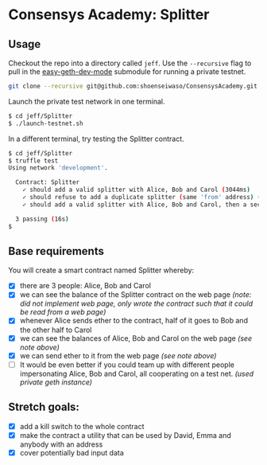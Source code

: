 # Consensys Academy: Splitter

## Usage

Checkout the repo into a directory called `jeff`. Use the `--recursive` flag to pull in the [easy-geth-dev-mode](https://github.com/curvegrid/easy-geth-dev-mode) submodule for running a private testnet.

```sh
git clone --recursive git@github.com:shoenseiwaso/ConsensysAcademy.git ./jeff
```

Launch the private test network in one terminal.

```sh
$ cd jeff/Splitter
$ ./launch-testnet.sh
```

In a different terminal, try testing the Splitter contract.

```sh
$ cd jeff/Splitter
$ truffle test
Using network 'development'.

  Contract: Splitter
    ✓ should add a valid splitter with Alice, Bob and Carol (3044ms)
    ✓ should refuse to add a duplicate splitter (same 'from' address) (5312ms)
    ✓ should add a valid splitter with Alice, Bob and Carol, then a second one with Bob, David and Emma, with an odd amount of wei (4030ms)

  3 passing (16s)
$
```

## Base requirements

You will create a smart contract named Splitter whereby:

- [x] there are 3 people: Alice, Bob and Carol
- [x] we can see the balance of the Splitter contract on the web page *(note: did not implement web page, only wrote the contract such that it could be read from a web page)*
- [x] whenever Alice sends ether to the contract, half of it goes to Bob and the other half to Carol
- [x] we can see the balances of Alice, Bob and Carol on the web page *(see note above)*
- [x] we can send ether to it from the web page *(see note above)*
- [ ] It would be even better if you could team up with different people impersonating Alice, Bob and Carol, all cooperating on a test net. *(used private geth instance)*

## Stretch goals:

- [x] add a kill switch to the whole contract
- [x] make the contract a utility that can be used by David, Emma and anybody with an address
- [x] cover potentially bad input data